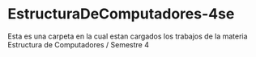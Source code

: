# EstructuraDeComputadores-4se
Esta es una carpeta  en la cual estan cargados los trabajos de la materia Estructura de Computadores / Semestre 4 
